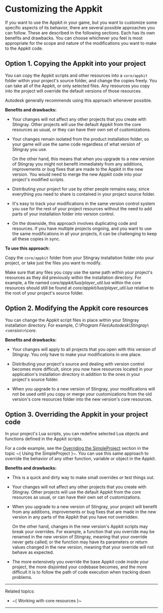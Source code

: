 # Customizing the Appkit

If you want to use the Appkit in your game, but you want to customize some specific aspects of its behavior, there are several possible approaches you can follow. These are described in the following sections. Each has its own benefits and drawbacks. You can choose whichever you feel is most appropriate for the scope and nature of the modifications you want to make to the Appkit code.

## Option 1. Copying the Appkit into your project

You can copy the Appkit scripts and other resources into a `core/appkit` folder within your project's source folder, and change the copies freely. You can take all of the Appkit, or only selected files. Any resources you copy into the project will override the default versions of those resources.

Autodesk generally recommends using this approach whenever possible.

**Benefits and drawbacks:**

-	Your changes will not affect any other projects that you create with Stingray. Other projects will use the default Appkit from the core resources as usual, or they can have their own set of customizations.

-	Your changes remain isolated from the product installation folder, so your game will use the same code regardless of what version of Stingray you use.

	On the other hand, this means that when you upgrade to a new version of Stingray you might not benefit immediately from any additions, improvements or bug fixes that are made to the Appkit in the new version. You would need to merge the new Appkit code into your project's modified scripts.

-	Distributing your project for use by other people remains easy, since everything you need to share is contained in your project source folder.

-	It's easy to track your modifications in the same version control system you use for the rest of your project resources without the need to add parts of your installation folder into version control.

-	On the downside, this approach involves duplicating code and resources. If you have multiple projects ongoing, and you want to use the same modifications in all your projects, it can be challenging to keep all these copies in sync.

**To use this approach:**

Copy the `core/appkit` folder from your Stingray installation folder into your project, or take just the files you want to modify.

Make sure that any files you copy use the same path within your project's resources as they did previously within the installation directory. For example, a file named *core/appkit/lua/player_util.lua* within the core resources should still be found at *core/appkit/lua/player_util.lua* relative to the root of your project's source folder.

## Option 2. Modifying the Appkit core resources

You can change the Appkit script files in place within your Stingray installation directory. For example, *C:\\Program Files\\Autodesk\\Stingray\\\<version\>\\core*.

**Benefits and drawbacks:**

-	Your changes will apply to all projects that you open with this version of Stingray. You only have to make your modifications in one place.

-	Distributing your project's source and dealing with version control becomes more difficult, since you now have resources located in your application's installation directory in addition to the ones in your project's source folder.

-	When you upgrade to a new version of Stingray, your modifications will not be used until you copy or merge your customizations from the old version's core resources folder into the new version's core resources.

## Option 3. Overriding the Appkit in your project code

In your project's Lua scripts, you can redefine selected Lua objects and functions defined in the Appkit scripts.

For a code example, see the [Overriding the SimpleProject](using_simpleproject.html#overriding-the-simpleproject) section in the topic ~{ Using the SimpleProject }~. You can use this same approach to override the behavior of any other function, variable or object in the Appkit.

**Benefits and drawbacks:**

-	This is a quick and dirty way to make small overrides or test things out.

-	Your changes will not affect any other projects that you create with Stingray. Other projects will use the default Appkit from the core resources as usual, or can have their own set of customizations.

-	When you upgrade to a new version of Stingray, your project will benefit from any additions, improvements or bug fixes that are made in the new version in any parts of the Appkit that you have not overridden.

 	On the other hand, changes in the new version's Appkit scripts may break your overrides. For example, a function that you override may be renamed in the new version of Stingray, meaning that your override never gets called; or the function may have its parameters or return values changed in the new version, meaning that your override will not behave as expected.

-	The more extensively you override the base Appkit code inside your project, the more disjointed your codebase becomes, and the more difficult it is to follow the path of code execution when tracking down problems.

---
Related topics:
-	~{ Working with core resources }~

---
